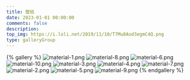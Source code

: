 ```yaml
---
title: 壁纸
date: 2023-01-01 00:00:00
comments: false
description:
top_img: https://i.loli.net/2019/11/10/T7Mu8Aod3egmC4Q.png
type: galleryGroup
---
```

{% gallery %}
![material-1.png](https://i.loli.net/2019/11/10/lP3rLNUBaGtSVzc.png)
![material-8.png](https://i.loli.net/2019/11/10/T7Mu8Aod3egmC4Q.png)
![material-6.png](https://i.loli.net/2019/11/10/53eTB2uiNRlXwFP.png)
![material-10.png](https://i.loli.net/2019/11/10/xthHmnbdNerWOqP.png)
![material-3.png](https://i.loli.net/2019/11/10/rJbFpE65tmxPv7R.png)
![material-4.png](https://i.loli.net/2019/11/10/bEJsXxewpOGuRD8.png)
![material-7.png](https://i.loli.net/2019/11/10/71wgohfPHqXRbG9.png)
![material-2.png](https://i.loli.net/2019/11/10/gcnavZbmepS8d4u.png)
![material-5.png](https://i.loli.net/2019/11/10/3wkO7fuQpgda6vz.png)
![material-9.png](https://i.loli.net/2019/11/10/egVhFWopA5mP2Hk.png)
{% endgallery %}